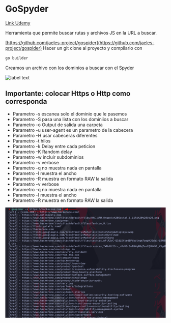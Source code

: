 # GoSpyder

[Link Udemy](https://www.udemy.com/course/recon-for-bug-bounty-penetration-testers-ethical-hackers/learn/lecture/35453800#overview)

Herramienta que permite buscar rutas y archivos JS en la URL a buscar.

[https://github.com/jaeles-project/gospider](https://github.com/jaeles-project/gospider)
Hacer un git clone al proyecto y compilarlo con

```ruby
go builder
```

Creamos un archivo con los dominios a buscar con el Spyder

![label text](imgs/01.pnng)

## Importante: colocar Https o Http como corresponda

* Parametro -s escanea solo el dominio que le pasemos
* Parametro -S pasa una lista con los dominiios a buscar
* Parametro -o Output de salida una carpeta
* Parametro -u user-agent es un parametro de la cabecera
* Parametro -H usar cabeceras diferentes
* Parametro -t hilos
* Parametro -k Delay entre cada peticion
* Parametro -K Random delay
* Parametro -w incluir subdominios
* Parametro -v verbose
* Parametro -q no muestra nada en pantalla
* Parametro -l muestra el ancho
* Parametro -R muestra en formato RAW la salida
* Parametro -v verbose
* Parametro -q no muestra nada en pantalla
* Parametro -l muestra el ancho
* Parametro -R muestra en formato RAW la salida

![label text](imgs/02.png)


































